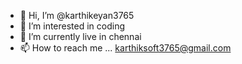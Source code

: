 - 👋 Hi, I’m @karthikeyan3765
- 👀 I’m interested in coding
- 🌱 I’m currently live in chennai
- 📫 How to reach me ...
karthiksoft3765@gmail.com
<!---
karthikeyan3765/karthikeyan3765 is a ✨ special ✨ repository because its `README.md` (this file) appears on your GitHub profile.
You can click the Preview link to take a look at your changes.
--->
